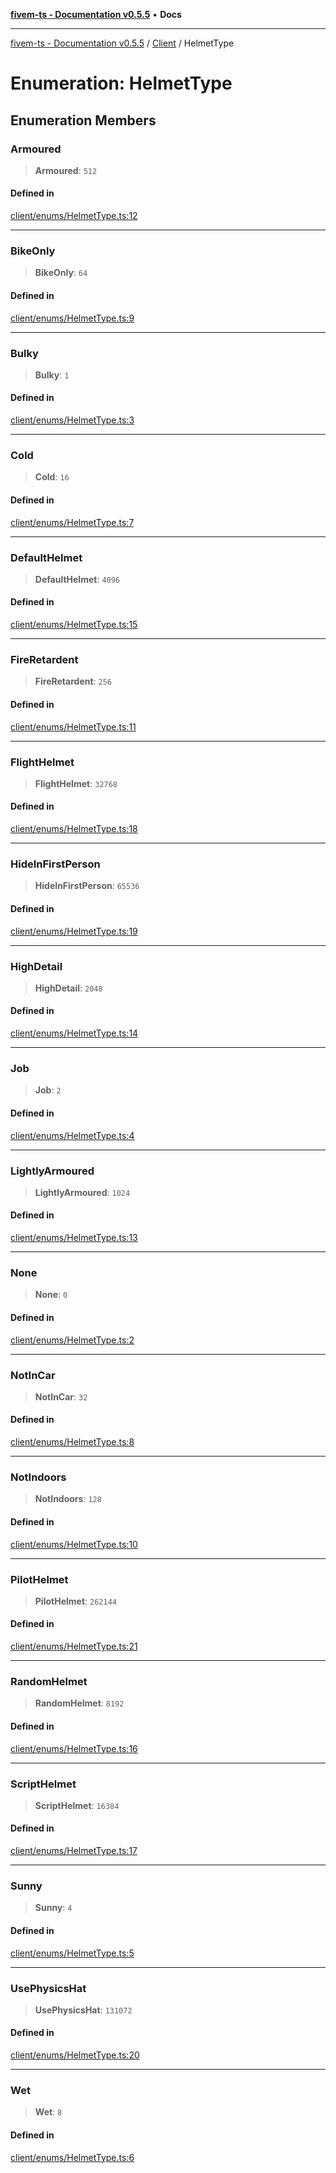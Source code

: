 [**fivem-ts - Documentation v0.5.5**](../../../README.md) • **Docs**

***

[fivem-ts - Documentation v0.5.5](../../../README.md) / [Client](../README.md) / HelmetType

# Enumeration: HelmetType

## Enumeration Members

### Armoured

> **Armoured**: `512`

#### Defined in

[client/enums/HelmetType.ts:12](https://github.com/Purpose-Dev/fivem-ts/blob/main/src/client/enums/HelmetType.ts#L12)

***

### BikeOnly

> **BikeOnly**: `64`

#### Defined in

[client/enums/HelmetType.ts:9](https://github.com/Purpose-Dev/fivem-ts/blob/main/src/client/enums/HelmetType.ts#L9)

***

### Bulky

> **Bulky**: `1`

#### Defined in

[client/enums/HelmetType.ts:3](https://github.com/Purpose-Dev/fivem-ts/blob/main/src/client/enums/HelmetType.ts#L3)

***

### Cold

> **Cold**: `16`

#### Defined in

[client/enums/HelmetType.ts:7](https://github.com/Purpose-Dev/fivem-ts/blob/main/src/client/enums/HelmetType.ts#L7)

***

### DefaultHelmet

> **DefaultHelmet**: `4096`

#### Defined in

[client/enums/HelmetType.ts:15](https://github.com/Purpose-Dev/fivem-ts/blob/main/src/client/enums/HelmetType.ts#L15)

***

### FireRetardent

> **FireRetardent**: `256`

#### Defined in

[client/enums/HelmetType.ts:11](https://github.com/Purpose-Dev/fivem-ts/blob/main/src/client/enums/HelmetType.ts#L11)

***

### FlightHelmet

> **FlightHelmet**: `32768`

#### Defined in

[client/enums/HelmetType.ts:18](https://github.com/Purpose-Dev/fivem-ts/blob/main/src/client/enums/HelmetType.ts#L18)

***

### HideInFirstPerson

> **HideInFirstPerson**: `65536`

#### Defined in

[client/enums/HelmetType.ts:19](https://github.com/Purpose-Dev/fivem-ts/blob/main/src/client/enums/HelmetType.ts#L19)

***

### HighDetail

> **HighDetail**: `2048`

#### Defined in

[client/enums/HelmetType.ts:14](https://github.com/Purpose-Dev/fivem-ts/blob/main/src/client/enums/HelmetType.ts#L14)

***

### Job

> **Job**: `2`

#### Defined in

[client/enums/HelmetType.ts:4](https://github.com/Purpose-Dev/fivem-ts/blob/main/src/client/enums/HelmetType.ts#L4)

***

### LightlyArmoured

> **LightlyArmoured**: `1024`

#### Defined in

[client/enums/HelmetType.ts:13](https://github.com/Purpose-Dev/fivem-ts/blob/main/src/client/enums/HelmetType.ts#L13)

***

### None

> **None**: `0`

#### Defined in

[client/enums/HelmetType.ts:2](https://github.com/Purpose-Dev/fivem-ts/blob/main/src/client/enums/HelmetType.ts#L2)

***

### NotInCar

> **NotInCar**: `32`

#### Defined in

[client/enums/HelmetType.ts:8](https://github.com/Purpose-Dev/fivem-ts/blob/main/src/client/enums/HelmetType.ts#L8)

***

### NotIndoors

> **NotIndoors**: `128`

#### Defined in

[client/enums/HelmetType.ts:10](https://github.com/Purpose-Dev/fivem-ts/blob/main/src/client/enums/HelmetType.ts#L10)

***

### PilotHelmet

> **PilotHelmet**: `262144`

#### Defined in

[client/enums/HelmetType.ts:21](https://github.com/Purpose-Dev/fivem-ts/blob/main/src/client/enums/HelmetType.ts#L21)

***

### RandomHelmet

> **RandomHelmet**: `8192`

#### Defined in

[client/enums/HelmetType.ts:16](https://github.com/Purpose-Dev/fivem-ts/blob/main/src/client/enums/HelmetType.ts#L16)

***

### ScriptHelmet

> **ScriptHelmet**: `16384`

#### Defined in

[client/enums/HelmetType.ts:17](https://github.com/Purpose-Dev/fivem-ts/blob/main/src/client/enums/HelmetType.ts#L17)

***

### Sunny

> **Sunny**: `4`

#### Defined in

[client/enums/HelmetType.ts:5](https://github.com/Purpose-Dev/fivem-ts/blob/main/src/client/enums/HelmetType.ts#L5)

***

### UsePhysicsHat

> **UsePhysicsHat**: `131072`

#### Defined in

[client/enums/HelmetType.ts:20](https://github.com/Purpose-Dev/fivem-ts/blob/main/src/client/enums/HelmetType.ts#L20)

***

### Wet

> **Wet**: `8`

#### Defined in

[client/enums/HelmetType.ts:6](https://github.com/Purpose-Dev/fivem-ts/blob/main/src/client/enums/HelmetType.ts#L6)

